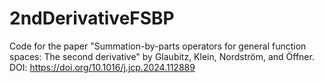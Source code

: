 # 2ndDerivativeFSBP
Code for the paper "Summation-by-parts operators for general function spaces: The second derivative" by Glaubitz, Klein, Nordström, and Öffner. DOI: https://doi.org/10.1016/j.jcp.2024.112889
